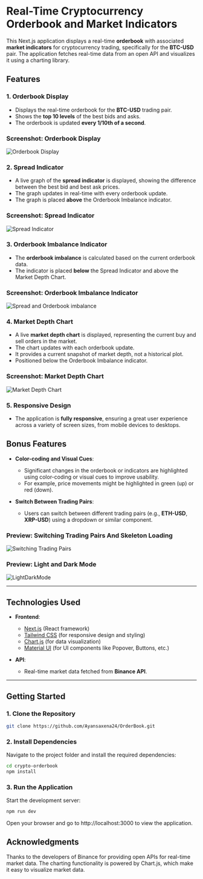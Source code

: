 # Real-Time Cryptocurrency Orderbook and Market Indicators

This Next.js application displays a real-time **orderbook** with associated **market indicators** for cryptocurrency trading, specifically for the **BTC-USD** pair. The application fetches real-time data from an open API and visualizes it using a charting library.

## Features

### 1. **Orderbook Display**
- Displays the real-time orderbook for the **BTC-USD** trading pair.
- Shows the **top 10 levels** of the best bids and asks.
- The orderbook is updated **every 1/10th of a second**.

### Screenshot: Orderbook Display
![Orderbook Display](https://github.com/user-attachments/assets/b732fc44-8d20-40b9-95f4-e8a6e82812f7)


### 2. **Spread Indicator**
- A live graph of the **spread indicator** is displayed, showing the difference between the best bid and best ask prices.
- The graph updates in real-time with every orderbook update.
- The graph is placed **above** the Orderbook Imbalance indicator.

### Screenshot: Spread Indicator
![Spread Indicator](https://github.com/user-attachments/assets/9552d81f-7fad-491c-82e5-1f1bd629ba05)


### 3. **Orderbook Imbalance Indicator**
- The **orderbook imbalance** is calculated based on the current orderbook data.
- The indicator is placed **below** the Spread Indicator and above the Market Depth Chart.

### Screenshot: Orderbook Imbalance Indicator
![Spread and Orderbook imbalance](https://github.com/user-attachments/assets/08458571-0ddc-4990-b131-7acd742fbc44)


### 4. **Market Depth Chart**
- A live **market depth chart** is displayed, representing the current buy and sell orders in the market.
- The chart updates with each orderbook update.
- It provides a current snapshot of market depth, not a historical plot.
- Positioned below the Orderbook Imbalance indicator.

### Screenshot: Market Depth Chart
![Market Depth Chart](https://github.com/user-attachments/assets/fd737bb7-b7c4-4251-8542-90e3d40c0f9a)


### 5. **Responsive Design**
- The application is **fully responsive**, ensuring a great user experience across a variety of screen sizes, from mobile devices to desktops.


## Bonus Features

- **Color-coding and Visual Cues**: 
    - Significant changes in the orderbook or indicators are highlighted using color-coding or visual cues to improve usability.
    - For example, price movements might be highlighted in green (up) or red (down).

- **Switch Between Trading Pairs**: 
    - Users can switch between different trading pairs (e.g., **ETH-USD**, **XRP-USD**) using a dropdown or similar component.

### Preview: Switching Trading Pairs And Skeleton Loading
![Switching Trading Pairs](https://github.com/user-attachments/assets/f2cd6d88-8b84-4659-b1e1-fc9086d95d5e)

### Preview: Light and Dark Mode
![LightDarkMode](https://github.com/user-attachments/assets/ea8495c7-406b-4f4b-bc22-36254808136e)


---

## Technologies Used

- **Frontend**: 
  - [Next.js](https://nextjs.org/) (React framework)
  - [Tailwind CSS](https://tailwindcss.com/) (for responsive design and styling)
  - [Chart.js](https://www.chartjs.org/) (for data visualization)
  - [Material UI](https://mui.com/) (for UI components like Popover, Buttons, etc.)
  
- **API**: 
  - Real-time market data fetched from **Binance API**.

---

## Getting Started

### 1. Clone the Repository

```bash
git clone https://github.com/Ayansaxena24/OrderBook.git
```

### 2. Install Dependencies
Navigate to the project folder and install the required dependencies:
```bash
cd crypto-orderbook
npm install
```

### 3. Run the Application
Start the development server:
```bash
npm run dev
```

Open your browser and go to http://localhost:3000 to view the application.

## Acknowledgments
Thanks to the developers of Binance for providing open APIs for real-time market data.
The charting functionality is powered by Chart.js, which make it easy to visualize market data.
